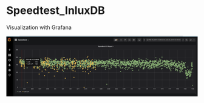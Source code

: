# Speedtest_InluxDB

Visualization with Grafana

<p align="center">
  <img src="/speedtest.png">
</p>
